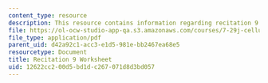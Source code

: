```yaml
---
content_type: resource
description: This resource contains information regarding recitation 9 worksheet
file: https://ol-ocw-studio-app-qa.s3.amazonaws.com/courses/7-29j-cellular-neurobiology-spring-2012/12622cc200d5bd1dc267071d8d3bd057_MIT7_29JS12_Recitation9.pdf
file_type: application/pdf
parent_uid: d42a92c1-acc3-e1d5-981e-bb2467ea68e5
resourcetype: Document
title: Recitation 9 Worksheet
uid: 12622cc2-00d5-bd1d-c267-071d8d3bd057
---
```

